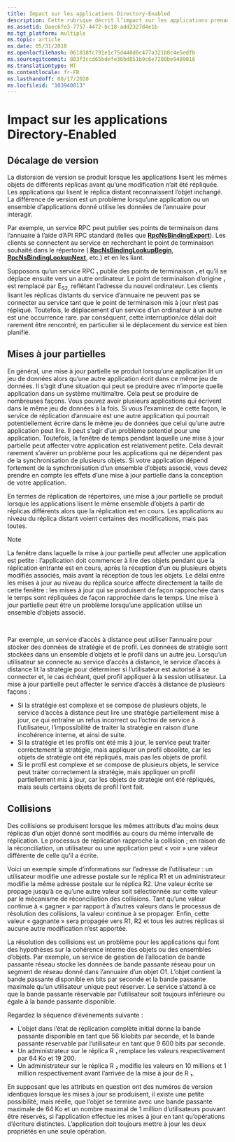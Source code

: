 ```yaml
---
title: Impact sur les applications Directory-Enabled
description: Cette rubrique décrit l’impact sur les applications prenant en charge les applications d’annuaire lorsque des décalages de version, des mises à jour partielles ou des collisions se produisent.
ms.assetid: 0aec6fe3-7757-4472-bc18-add2327d4e1b
ms.tgt_platform: multiple
ms.topic: article
ms.date: 05/31/2018
ms.openlocfilehash: 061818fc791e1c75d440d0c477a321b8c4e5edfb
ms.sourcegitcommit: 803f3ccd65bdefe36bd851b9c6e7280be9489016
ms.translationtype: MT
ms.contentlocale: fr-FR
ms.lasthandoff: 08/17/2020
ms.locfileid: "103940813"
---
```

# <a name="impact-on-directory-enabled-applications"></a>Impact sur les applications Directory-Enabled

## <a name="version-skew"></a>Décalage de version

La distorsion de version se produit lorsque les applications lisent les mêmes objets de différents réplicas avant qu’une modification n’ait été répliquée. Les applications qui lisent le réplica distant reconnaissent l’objet inchangé. La différence de version est un problème lorsqu’une application ou un ensemble d’applications donné utilise les données de l’annuaire pour interagir.

Par exemple, un service RPC peut publier ses points de terminaison dans l’annuaire à l’aide d’API RPC standard (telles que [**RpcNsBindingExport**](/windows/desktop/api/rpcnsi/nf-rpcnsi-rpcnsbindingexporta)). Les clients se connectent au service en recherchant le point de terminaison souhaité dans le répertoire ( [**RpcNsBindingLookupBegin**](/windows/desktop/api/rpcnsi/nf-rpcnsi-rpcnsbindinglookupbegina), [**RpcNsBindingLookupNext**](/windows/desktop/api/rpcnsi/nf-rpcnsi-rpcnsbindinglookupnext), etc.) et en les liant.

Supposons qu’un service RPC ₁ publie des points de terminaison ₁ et qu’il se déplace ensuite vers un autre ordinateur. Le point de terminaison d’origine ₁ est remplacé par E<sub>S2,</sub> reflétant l’adresse du nouvel ordinateur. Les clients lisant les réplicas distants du service d’annuaire ne peuvent pas se connecter au service tant que le point de terminaison mis à jour n’est pas répliqué. Toutefois, le déplacement d’un service d’un ordinateur à un autre est une occurrence rare. par conséquent, cette interruption/ce délai doit rarement être rencontré, en particulier si le déplacement du service est bien planifié.

## <a name="partial-updates"></a>Mises à jour partielles

En général, une mise à jour partielle se produit lorsqu’une application lit un jeu de données alors qu’une autre application écrit dans ce même jeu de données. Il s’agit d’une situation qui peut se produire avec n’importe quelle application dans un système multimaître. Cela peut se produire de nombreuses façons. Vous pouvez avoir plusieurs applications qui écrivent dans le même jeu de données à la fois. Si vous l’examinez de cette façon, le service de réplication d’annuaire est une autre application qui pourrait potentiellement écrire dans le même jeu de données que celui qu’une autre application peut lire. Il peut s’agir d’un problème potentiel pour une application. Toutefois, la fenêtre de temps pendant laquelle une mise à jour partielle peut affecter votre application est relativement petite. Cela devrait rarement s’avérer un problème pour les applications qui ne dépendent pas de la synchronisation de plusieurs objets. Si votre application dépend fortement de la synchronisation d’un ensemble d’objets associé, vous devez prendre en compte les effets d’une mise à jour partielle dans la conception de votre application.

En termes de réplication de répertoires, une mise à jour partielle se produit lorsque les applications lisent le même ensemble d’objets à partir de réplicas différents alors que la réplication est en cours. Les applications au niveau du réplica distant voient certaines des modifications, mais pas toutes.

> [!Note]  
> La fenêtre dans laquelle la mise à jour partielle peut affecter une application est petite : l’application doit commencer à lire des objets pendant que la réplication entrante est en cours, après la réception d’un ou plusieurs objets modifiés associés, mais avant la réception de tous les objets. Le délai entre les mises à jour au niveau du réplica source affecte directement la taille de cette fenêtre : les mises à jour qui se produisent de façon rapprochée dans le temps sont répliquées de façon rapprochée dans le temps. Une mise à jour partielle peut être un problème lorsqu’une application utilise un ensemble d’objets associé.

 

Par exemple, un service d’accès à distance peut utiliser l’annuaire pour stocker des données de stratégie et de profil. Les données de stratégie sont stockées dans un ensemble d’objets et le profil dans un autre jeu. Lorsqu’un utilisateur se connecte au service d’accès à distance, le service d’accès à distance lit la stratégie pour déterminer si l’utilisateur est autorisé à se connecter et, le cas échéant, quel profil appliquer à la session utilisateur. La mise à jour partielle peut affecter le service d’accès à distance de plusieurs façons :

-   Si la stratégie est complexe et se compose de plusieurs objets, le service d’accès à distance peut lire une stratégie partiellement mise à jour, ce qui entraîne un refus incorrect ou l’octroi de service à l’utilisateur, l’impossibilité de traiter la stratégie en raison d’une incohérence interne, et ainsi de suite.
-   Si la stratégie et les profils ont été mis à jour, le service peut traiter correctement la stratégie, mais appliquer un profil obsolète, car les objets de stratégie ont été répliqués, mais pas les objets de profil.
-   Si le profil est complexe et se compose de plusieurs objets, le service peut traiter correctement la stratégie, mais appliquer un profil partiellement mis à jour, car les objets de stratégie ont été répliqués, mais seuls certains objets de profil l’ont fait.

## <a name="collisions"></a>Collisions

Des collisions se produisent lorsque les mêmes attributs d’au moins deux réplicas d’un objet donné sont modifiés au cours du même intervalle de réplication. Le processus de réplication rapproche la collision ; en raison de la réconciliation, un utilisateur ou une application peut « voir » une valeur différente de celle qu’il a écrite.

Voici un exemple simple d’informations sur l’adresse de l’utilisateur : un utilisateur modifie une adresse postale sur le réplica R1 et un administrateur modifie la même adresse postale sur le réplica R2. Une valeur écrite se propage jusqu’à ce qu’une autre valeur soit sélectionnée sur cette valeur par le mécanisme de réconciliation des collisions. Tant qu’une valeur continue à « gagner » par rapport à d’autres valeurs dans le processus de résolution des collisions, la valeur continue à se propager. Enfin, cette valeur « gagnante » sera propagée vers R1, R2 et tous les autres réplicas si aucune autre modification n’est apportée.

La résolution des collisions est un problème pour les applications qui font des hypothèses sur la cohérence interne des objets ou des ensembles d’objets. Par exemple, un service de gestion de l’allocation de bande passante réseau stocke les données de bande passante réseau pour un segment de réseau donné dans l’annuaire d’un objet O1. L’objet contient la bande passante disponible en bits par seconde et la bande passante maximale qu’un utilisateur unique peut réserver. Le service s’attend à ce que la bande passante réservable par l’utilisateur soit toujours inférieure ou égale à la bande passante disponible.

Regardez la séquence d’événements suivante :

-   L’objet dans l’état de réplication complète initial donne la bande passante disponible en tant que 56 kilobits par seconde, et la bande passante réservable par l’utilisateur en tant que 9 600 bits par seconde.
-   Un administrateur sur le réplica R ₁ remplace les valeurs respectivement par 64 Ko et 19 200.
-   Un administrateur sur le réplica R ₂ modifie les valeurs en 10 millions et 1 million respectivement avant l’arrivée de la mise à jour de R ₁.

En supposant que les attributs en question ont des numéros de version identiques lorsque les mises à jour se produisent, il existe une petite possibilité, mais réelle, que l’objet se termine avec une bande passante maximale de 64 Ko et un nombre maximal de 1 million d’utilisateurs pouvant être réservés, si l’application effectue les mises à jour en tant qu’opérations d’écriture distinctes. L’application doit toujours mettre à jour les deux propriétés en une seule opération.

 

 